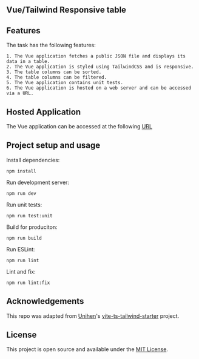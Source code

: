 ## Vue/Tailwind Responsive table

## Features

The task has the following features:

    1. The Vue application fetches a public JSON file and displays its data in a table.
    2. The Vue application is styled using TailwindCSS and is responsive.
    3. The table columns can be sorted.
    4. The table columns can be filtered.
    5. The Vue application contains unit tests.
    6. The Vue application is hosted on a web server and can be accessed via a URL.

## Hosted Application

The Vue application can be accessed at the following [URL](https://sortable-table-30f2a.web.app)

## Project setup and usage

Install dependencies:

```
npm install
```

Run development server:

```
npm run dev

```

Run unit tests:

```
npm run test:unit

```

Build for produciton:

```
npm run build
```

Run ESLint:

```
npm run lint
```

Lint and fix:

```
npm run lint:fix
```

## Acknowledgements

This repo was adapted from [Unihen](https://twitter.com/uninen)'s [vite-ts-tailwind-starter](https://github.com/Uninen/vite-ts-tailwind-starter) project.

## License

This project is open source and available under the [MIT License](LICENSE).
